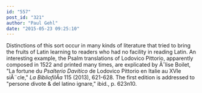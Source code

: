 ```yaml
---
id: "557"
post_id: "321"
author: "Paul Gehl"
date: "2015-05-23 09:25:10"
---
```

Distinctions of this sort occur in many kinds of literature that tried to bring the fruits of Latin learning to readers who had no facility in reading Latin. An interesting example, the Psalm translations of Lodovico Pittorio, apparently composed in 1522 and printed many times, are explicated by Ãˆlise Boilet, "La fortune du <em>Psalterio Davitico</em> de Lodovico Pittorio en Italie au XVIe siÃ¨cle," <em>La BibliofilÃ­a</em> 115 (2013), 621-628. The first edition is addressed to "persone divote & del latino ignare," ibid., p. 623n10.
